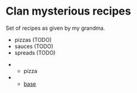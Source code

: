 # Clan mysterious recipes

Set of recipes as given by my grandma.

- pizzas (TODO)
- sauces (TODO)
- spreads (TODO)

* - pizza
* - [base](./pizzas/base.md)
